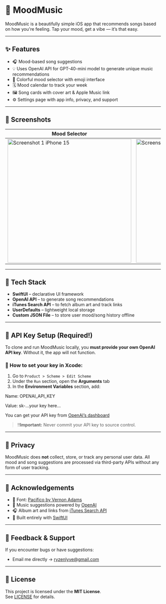 # 🎵 MoodMusic

MoodMusic is a beautifully simple iOS app that recommends songs based on how you're feeling. Tap your mood, get a vibe — it’s that easy.

---

## ✨ Features

- 🎧 Mood-based song suggestions
- 💡 Uses OpenAI API for GPT-40-mini model to generate unique music recommendations
- 🎨 Colorful mood selector with emoji interface
- 🗓️ Mood calendar to track your week
- 🖼️ Song cards with cover art & Apple Music link
- ⚙️ Settings page with app info, privacy, and support

---

## 📱 Screenshots

| Mood Selector | Song Card |
|---------------|-----------|
| <img src="https://github.com/user-attachments/assets/2826ad28-97a0-417f-98e3-d0aeda84d902" width="400" alt="Screenshot 1 iPhone 15"> | <img src="https://github.com/user-attachments/assets/2bbf25e4-7b5a-4335-b274-2ebe0a96fb77" width="400" alt="Screenshot 2 iPhone 15"> |

---

## 🚀 Tech Stack

- **SwiftUI** – declarative UI framework
- **OpenAI API** – to generate song recommendations
- **iTunes Search API** – to fetch album art and track links
- **UserDefaults** – lightweight local storage
- **Custom JSON File** – to store user mood/song history offline

---

## 🔐 API Key Setup (Required!)

To clone and run MoodMusic locally, you **must provide your own OpenAI API key**. Without it, the app will not function.

### 🔧 How to set your key in Xcode:

1. Go to `Product > Scheme > Edit Scheme`
2. Under the `Run` section, open the **Arguments** tab
3. In the **Environment Variables** section, add:

Name: OPENAI_API_KEY

Value: sk-…your key here…

You can get your API key from [OpenAI’s dashboard](https://platform.openai.com/account/api-keys)

> ‼️**Important:** Never commit your API key to source control.

---

## 🔐 Privacy

MoodMusic does **not** collect, store, or track any personal user data. All mood and song suggestions are processed via third-party APIs without any form of user tracking.

---

## 🙌 Acknowledgements

- 🎨 Font: [Pacifico by Vernon Adams](https://fonts.google.com/specimen/Pacifico/about)
- 🎵 Music suggestions powered by [OpenAI](https://openai.com/)
- 🎧 Album art and links from [iTunes Search API](https://developer.apple.com/library/archive/documentation/AudioVideo/Conceptual/iTuneSearchAPI/)
- 🔧 Built entirely with [SwiftUI](https://developer.apple.com/xcode/swiftui/)

---

## 💬 Feedback & Support

If you encounter bugs or have suggestions:
- Email me directly → [ryzenlyve@gmail.com](mailto:ryzenlyve@gmail.com)

---

## 📄 License

This project is licensed under the **MIT License**.  
See [LICENSE](LICENSE) for details.
